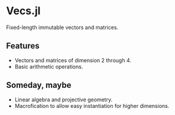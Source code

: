 Vecs.jl
=======

Fixed-length immutable vectors and matrices.

Features
--------

- Vectors and matrices of dimension 2 through 4.
- Basic arithmetic operations.

Someday, maybe
--------------

- Linear algebra and projective geometry.
- Macrofication to allow easy instantiation for higher dimensions.
